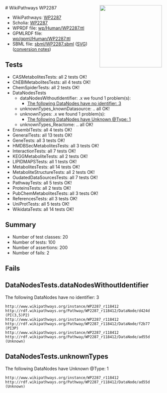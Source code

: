 <img style="float: right; width: 200px" src="../logo.png" />
# WikiPathways WP2287

* WikiPathways: [WP2287](https://identifiers.org/wikipathways:WP2287)
* Scholia: [WP2287](https://scholia.toolforge.org/wikipathways/WP2287)
* WPRDF file: [wp/Human/WP2287.ttl](../wp/Human/WP2287.ttl)
* GPMLRDF file: [wp/gpml/Human/WP2287.ttl](../wp/gpml/Human/WP2287.ttl)
* SBML file: [sbml/WP2287.sbml](../sbml/WP2287.sbml) ([SVG](../sbml/WP2287.svg)) ([conversion notes](../sbml/WP2287.txt))

## Tests
* CASMetabolitesTests: all 2 tests OK!
* ChEBIMetabolitesTests: all 4 tests OK!
* ChemSpiderTests: all 2 tests OK!
* DataNodesTests
    * dataNodesWithoutIdentifier: .x we found 1 problem(s):
        * [The following DataNodes have no identifier: 3](#d2d32fa2)
    * unknownTypes_knownDatasource: .. all OK!
    * unknownTypes: .x we found 1 problem(s):
        * [The following DataNodes have Unknown @Type: 1](#839973df)
    * unknownTypes_Reactome: .. all OK!
* EnsemblTests: all 4 tests OK!
* GeneralTests: all 13 tests OK!
* GeneTests: all 3 tests OK!
* HMDBSecMetabolitesTests: all 3 tests OK!
* InteractionTests: all 7 tests OK!
* KEGGMetaboliteTests: all 2 tests OK!
* LIPIDMAPSTests: all 1 tests OK!
* MetabolitesTests: all 14 tests OK!
* MetaboliteStructureTests: all 2 tests OK!
* OudatedDataSourcesTests: all 7 tests OK!
* PathwayTests: all 5 tests OK!
* ProteinsTests: all 2 tests OK!
* PubChemMetabolitesTests: all 3 tests OK!
* ReferencesTests: all 3 tests OK!
* UniProtTests: all 5 tests OK!
* WikidataTests: all 14 tests OK!


## Summary

* Number of test classes: 20
* Number of tests: 100
* Number of assertions: 200
* Number of fails: 2

## Fails

<a name="d2d32fa2" />

## DataNodesTests.dataNodesWithoutIdentifier

The following DataNodes have no identifier: 3
```
http://www.wikipathways.org/instance/WP2287_r118412 http://rdf.wikipathways.org/Pathway/WP2287_r118412/DataNode/d424d (PI(3,5)P2)
http://www.wikipathways.org/instance/WP2287_r118412 http://rdf.wikipathways.org/Pathway/WP2287_r118412/DataNode/f2b77 (PI3P)
http://www.wikipathways.org/instance/WP2287_r118412 http://rdf.wikipathways.org/Pathway/WP2287_r118412/DataNode/ad55d (Unknown)
```

<a name="839973df" />

## DataNodesTests.unknownTypes

The following DataNodes have Unknown @Type: 1
```
http://www.wikipathways.org/instance/WP2287_r118412 http://rdf.wikipathways.org/Pathway/WP2287_r118412/DataNode/ad55d (Unknown)
```

